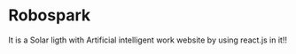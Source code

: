 # Robospark
It is a Solar ligth with Artificial intelligent work website by using react.js in it!! 
